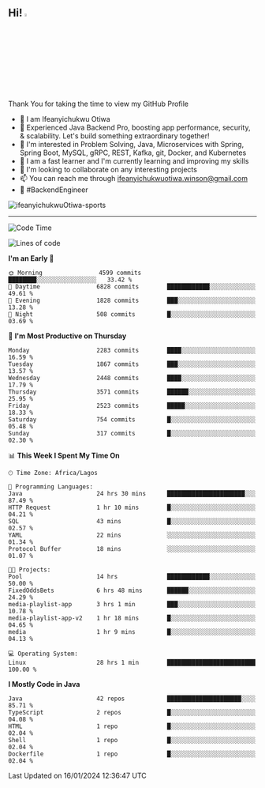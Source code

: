 <!-- BLOG-POST-LIST:START --><!-- BLOG-POST-LIST:END -->

## Hi! <img src="https://media.giphy.com/media/hvRJCLFzcasrR4ia7z/giphy.gif" width="4%"> 

Thank You for taking the time to view my GitHub Profile

- 👋 I am Ifeanyichukwu Otiwa
- 🚀 Experienced Java Backend Pro, boosting app performance, security, & scalability. Let's build something extraordinary together!
- 👀 I'm interested in Problem Solving, Java, Microservices with Spring, Spring Boot, MySQL, gRPC, REST, Kafka, git, Docker, and Kubernetes
- 🌱 I am a fast learner and I'm currently learning and improving my skills
- 💞️ I'm looking to collaborate on any interesting projects
- 📫 You can reach me through ifeanyichukwuotiwa.winson@gmail.com
- 🚀 #BackendEngineer

<p align="left" marginTop="10px"> <img src="https://komarev.com/ghpvc/?username=ifeanyichukwuOtiwa-sports&label=Profile%20views&color=0e75b6&style=for-the-badge" alt="ifeanyichukwuOtiwa-sports" /> </p>

***

<!--START_SECTION:waka-->
![Code Time](http://img.shields.io/badge/Code%20Time-2%2C122%20hrs%2034%20mins-blue)

![Lines of code](https://img.shields.io/badge/From%20Hello%20World%20I%27ve%20Written-4.9%20million%20lines%20of%20code-blue)

**I'm an Early 🐤** 

```text
🌞 Morning                4599 commits        ████████░░░░░░░░░░░░░░░░░   33.42 % 
🌆 Daytime                6828 commits        ████████████░░░░░░░░░░░░░   49.61 % 
🌃 Evening                1828 commits        ███░░░░░░░░░░░░░░░░░░░░░░   13.28 % 
🌙 Night                  508 commits         █░░░░░░░░░░░░░░░░░░░░░░░░   03.69 % 
```
📅 **I'm Most Productive on Thursday** 

```text
Monday                   2283 commits        ████░░░░░░░░░░░░░░░░░░░░░   16.59 % 
Tuesday                  1867 commits        ███░░░░░░░░░░░░░░░░░░░░░░   13.57 % 
Wednesday                2448 commits        ████░░░░░░░░░░░░░░░░░░░░░   17.79 % 
Thursday                 3571 commits        ██████░░░░░░░░░░░░░░░░░░░   25.95 % 
Friday                   2523 commits        █████░░░░░░░░░░░░░░░░░░░░   18.33 % 
Saturday                 754 commits         █░░░░░░░░░░░░░░░░░░░░░░░░   05.48 % 
Sunday                   317 commits         █░░░░░░░░░░░░░░░░░░░░░░░░   02.30 % 
```


📊 **This Week I Spent My Time On** 

```text
🕑︎ Time Zone: Africa/Lagos

💬 Programming Languages: 
Java                     24 hrs 30 mins      ██████████████████████░░░   87.49 % 
HTTP Request             1 hr 10 mins        █░░░░░░░░░░░░░░░░░░░░░░░░   04.21 % 
SQL                      43 mins             █░░░░░░░░░░░░░░░░░░░░░░░░   02.57 % 
YAML                     22 mins             ░░░░░░░░░░░░░░░░░░░░░░░░░   01.34 % 
Protocol Buffer          18 mins             ░░░░░░░░░░░░░░░░░░░░░░░░░   01.07 % 

🐱‍💻 Projects: 
Pool                     14 hrs              ████████████░░░░░░░░░░░░░   50.00 % 
FixedOddsBets            6 hrs 48 mins       ██████░░░░░░░░░░░░░░░░░░░   24.29 % 
media-playlist-app       3 hrs 1 min         ███░░░░░░░░░░░░░░░░░░░░░░   10.78 % 
media-playlist-app-v2    1 hr 18 mins        █░░░░░░░░░░░░░░░░░░░░░░░░   04.65 % 
media                    1 hr 9 mins         █░░░░░░░░░░░░░░░░░░░░░░░░   04.13 % 

💻 Operating System: 
Linux                    28 hrs 1 min        █████████████████████████   100.00 % 
```

**I Mostly Code in Java** 

```text
Java                     42 repos            █████████████████████░░░░   85.71 % 
TypeScript               2 repos             █░░░░░░░░░░░░░░░░░░░░░░░░   04.08 % 
HTML                     1 repo              █░░░░░░░░░░░░░░░░░░░░░░░░   02.04 % 
Shell                    1 repo              █░░░░░░░░░░░░░░░░░░░░░░░░   02.04 % 
Dockerfile               1 repo              █░░░░░░░░░░░░░░░░░░░░░░░░   02.04 % 
```




 Last Updated on 16/01/2024 12:36:47 UTC
<!--END_SECTION:waka-->

<!--
<p align="center">
![trophy](https://github-profile-trophy.vercel.app/?username=ifeanyichukwuOtiwa-sports&theme=onedark) (https://github.com/ryo-ma/github-profile-trophy)
</p>
-->

<!---
ifeanyi-otiwa/ifeanyi-otiwa is a ✨ special ✨ repository because its `README.md` (this file) appears on your GitHub profile.
You can click the Preview link to take a look at your changes.
--->
